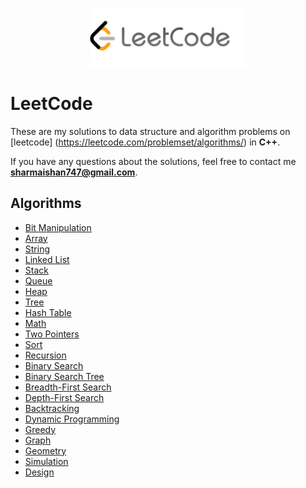 <p align="center">
  <img src="lclogo.png" width="250">
</p>

# LeetCode

These are my solutions to data structure and algorithm problems on [leetcode] (https://leetcode.com/problemset/algorithms/) in **C++**.

If you have any questions about the solutions, feel free to contact me **sharmaishan747@gmail.com**.

## Algorithms

* [Bit Manipulation](https://github.com/black-shadows/LeetCode-Topicwise-Solutions#bit-manipulation)
* [Array](https://github.com/black-shadows/LeetCode-Topicwise-Solutions#array)
* [String](https://github.com/black-shadows/LeetCode-Topicwise-Solutions#string)
* [Linked List](https://github.com/black-shadows/LeetCode-Topicwise-Solutions#linked-list)
* [Stack](https://github.com/black-shadows/LeetCode-Topicwise-Solutions#stack)
* [Queue](https://github.com/black-shadows/LeetCode-Topicwise-Solutions#queue)
* [Heap](https://github.com/black-shadows/LeetCode-Topicwise-Solutions#heap)
* [Tree](https://github.com/black-shadows/LeetCode-Topicwise-Solutions#tree)
* [Hash Table](https://github.com/black-shadows/LeetCode-Topicwise-Solutions#hash-table)
* [Math](https://github.com/black-shadows/LeetCode-Topicwise-Solutions#math)
* [Two Pointers](https://github.com/black-shadows/LeetCode-Topicwise-Solutions#two-pointers)
* [Sort](https://github.com/black-shadows/LeetCode-Topicwise-Solutions#sort)
* [Recursion](https://github.com/black-shadows/LeetCode-Topicwise-Solutions#recursion)
* [Binary Search](https://github.com/black-shadows/LeetCode-Topicwise-Solutions#binary-search)
* [Binary Search Tree](https://github.com/black-shadows/LeetCode-Topicwise-Solutions#binary-search-tree)
* [Breadth-First Search](https://github.com/black-shadows/LeetCode-Topicwise-Solutions#breadth-first-search)
* [Depth-First Search](https://github.com/black-shadows/LeetCode-Topicwise-Solutions#depth-first-search)
* [Backtracking](https://github.com/black-shadows/LeetCode-Topicwise-Solutions#backtracking)
* [Dynamic Programming](https://github.com/black-shadows/LeetCode-Topicwise-Solutions#dynamic-programming)
* [Greedy](https://github.com/black-shadows/LeetCode-Topicwise-Solutions#greedy)
* [Graph](https://github.com/black-shadows/LeetCode-Topicwise-Solutions#graph)
* [Geometry](https://github.com/black-shadows/LeetCode-Topicwise-Solutions#geometry)
* [Simulation](https://github.com/black-shadows/LeetCode-Topicwise-Solutions#simulation)
* [Design](https://github.com/black-shadows/LeetCode-Topicwise-Solutions#design)